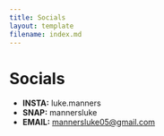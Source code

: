 ```yaml
---
title: Socials
layout: template
filename: index.md
--- 
```



# Socials

- <strong>INSTA:</strong> luke.manners<br>
- <strong>SNAP:</strong> mannersluke<br>
- <strong>EMAIL:</strong> mannersluke05@gmail.com<br>

